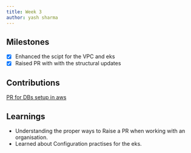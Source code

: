 ```yaml
---
title: Week 3
author: yash sharma
---
```


## Milestones

- [x] Enhanced the scipt for the VPC and eks
- [x] Raised PR with with the structural updates

## Contributions

 [PR for DBs setup in aws](https://github.com/Sunbird-Knowlg/knowledge-platform/pull/971)

## Learnings

- Understanding the proper ways to Raise a PR when working with an organisation.
- Learned about Configuration practises for the eks.

